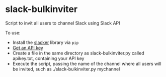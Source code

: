 # slack-bulkinviter
Script to invit all users to channel Slack using Slack API

To use:

* Install the [slacker](https://github.com/os/slacker) library via `pip`
* [Get an API key](https://slack.com/help/articles/215770388)
* Create a file in the same directory as slack-bulkinviter.py called apikey.txt, containing your API key
* Execute the script, passing the name of the channel where all users will be invited, such as ./slack-bulkinviter.py mychannel
